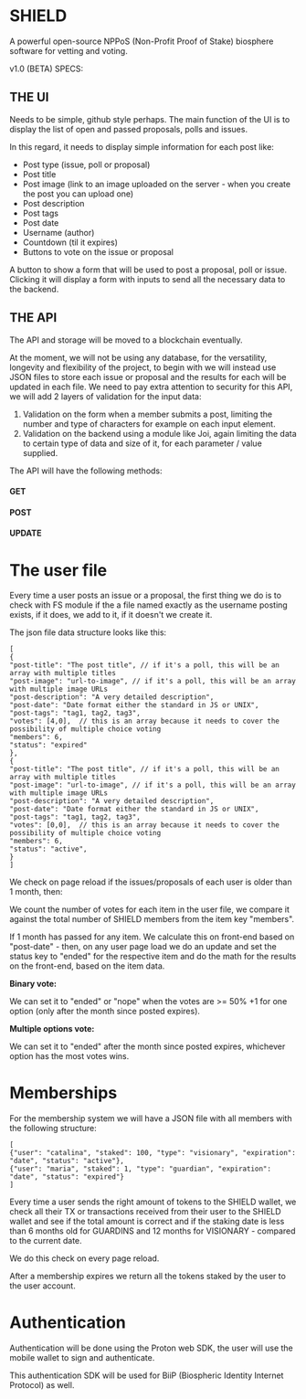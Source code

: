 # SHIELD
A powerful open-source NPPoS (Non-Profit Proof of Stake) biosphere software for vetting and voting.


v1.0 (BETA) SPECS:


## THE UI

Needs to be simple, github style perhaps.
The main function of the UI is to display the list of open and passed proposals, polls and issues.


In this regard, it needs to display simple information for each post like:


* Post type (issue, poll or proposal)
* Post title
* Post image (link to an image uploaded on the server - when you create the post you can upload one)
* Post description
* Post tags
* Post date
* Username (author)
* Countdown (til it expires)
* Buttons to vote on the issue or proposal


A button to show a form that will be used to post a proposal, poll or issue. Clicking it will display a form with inputs to send all the necessary data to the backend.


## THE API

The API and storage will be moved to a blockchain eventually.

At the moment, we will not be using any database, for the versatility, longevity and flexibility of the project, to begin with we will instead use JSON files to store each issue or proposal and the results for each will be updated in each file.
We need to pay extra attention to security for this API, we will add 2 layers of validation for the input data:


1. Validation on the form when a member submits a post, limiting the number and type of characters for example on each input element.
2. Validation on the backend using a module like Joi, again limiting the data to certain type of data and size of it, for each parameter / value supplied.


The API will have the following methods:


#### GET
#### POST
#### UPDATE


# The user file

Every time a user posts an issue or a proposal, the first thing we do is to check with FS module if the a file named exactly as the username posting exists, if it does, we add to it, if it doesn't we create it.


The json file data structure looks like this:

```
[
{
"post-title": "The post title", // if it's a poll, this will be an array with multiple titles
"post-image": "url-to-image", // if it's a poll, this will be an array with multiple image URLs
"post-description": "A very detailed description",
"post-date": "Date format either the standard in JS or UNIX",
"post-tags": "tag1, tag2, tag3",
"votes": [4,0],  // this is an array because it needs to cover the possibility of multiple choice voting
"members": 6,
"status": "expired"
},
{
"post-title": "The post title", // if it's a poll, this will be an array with multiple titles
"post-image": "url-to-image", // if it's a poll, this will be an array with multiple image URLs
"post-description": "A very detailed description",
"post-date": "Date format either the standard in JS or UNIX",
"post-tags": "tag1, tag2, tag3",
"votes": [0,0],  // this is an array because it needs to cover the possibility of multiple choice voting
"members": 6,
"status": "active",
}
]
```


We check on page reload if the issues/proposals of each user is older than 1 month, then:

We count the number of votes for each item in the user file, we compare it against the total number of SHIELD members from the item key "members".

If 1 month has passed for any item. We calculate this on front-end based on "post-date" - then, on any user page load we do an update and set the status key to "ended" for the respective item and do the math for the results on the front-end, based on the item data.

**Binary vote:**

We can set it to "ended" or "nope" when the votes are >= 50% +1 for one option (only after the month since posted expires).

**Multiple options vote:**

We can set it to "ended" after the month since posted expires, whichever option has the most votes wins.


# Memberships

For the membership system we will have a JSON file with all members with the following structure:

```
[
{"user": "catalina", "staked": 100, "type": "visionary", "expiration": "date", "status": "active"},
{"user": "maria", "staked": 1, "type": "guardian", "expiration": "date", "status": "expired"}
]
```


Every time a user sends the right amount of tokens to the SHIELD wallet, we check all their TX or transactions received from their user to the SHIELD wallet and see if the total amount is correct and if the staking date is less than 6 months old for GUARDINS and 12 months for VISIONARY - compared to the current date.

We do this check on every page reload.

After a membership expires we return all the tokens staked by the user to the user account.


# Authentication

Authentication will be done using the Proton web SDK, the user will use the mobile wallet to sign and authenticate.

This authentication SDK will be used for BiiP (Biospheric Identity Internet Protocol) as well.
